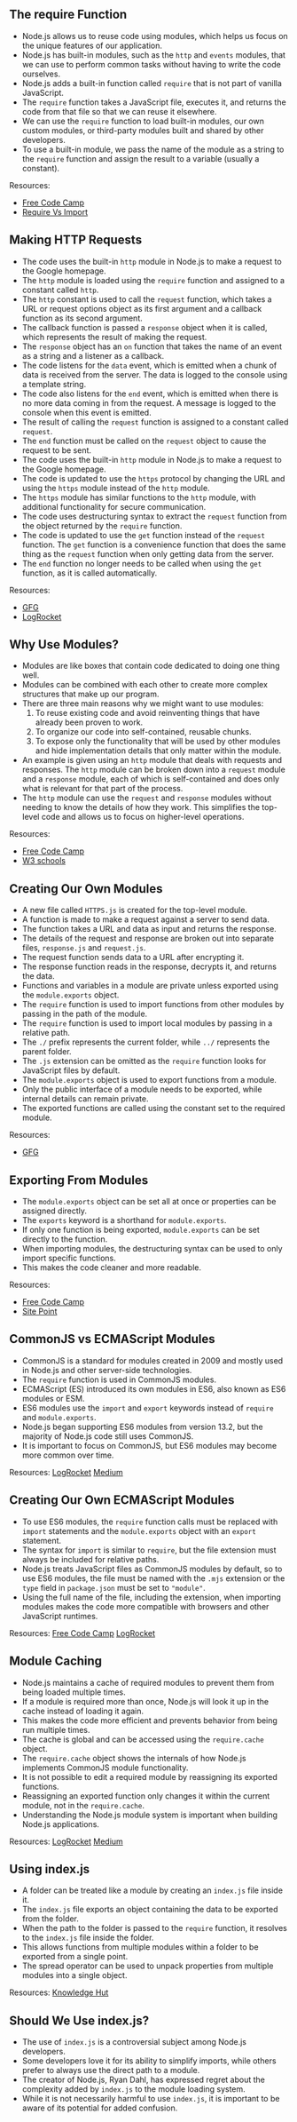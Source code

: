 ## The require Function
- Node.js allows us to reuse code using modules, which helps us focus on the unique features of our application.
- Node.js has built-in modules, such as the `http` and `events` modules, that we can use to perform common tasks without having to write the code ourselves.
- Node.js adds a built-in function called `require` that is not part of vanilla JavaScript.
- The `require` function takes a JavaScript file, executes it, and returns the code from that file so that we can reuse it elsewhere.
- We can use the `require` function to load built-in modules, our own custom modules, or third-party modules built and shared by other developers.
- To use a built-in module, we pass the name of the module as a string to the `require` function and assign the result to a variable (usually a constant).

Resources:
* [Free Code Camp](https://www.freecodecamp.org/news/how-to-use-the-javascript-require-function/#:~:text=The%20require()%20function%20is,JavaScript%20code%20as%20CommonJS%20modules.)
* [Require Vs Import](https://flexiple.com/javascript/javascript-require-vs-import/)

## Making HTTP Requests
- The code uses the built-in `http` module in Node.js to make a request to the Google homepage.
- The `http` module is loaded using the `require` function and assigned to a constant called `http`.
- The `http` constant is used to call the `request` function, which takes a URL or request options object as its first argument and a callback function as its second argument.
- The callback function is passed a `response` object when it is called, which represents the result of making the request.
- The `response` object has an `on` function that takes the name of an event as a string and a listener as a callback.
- The code listens for the `data` event, which is emitted when a chunk of data is received from the server. The data is logged to the console using a template string.
- The code also listens for the `end` event, which is emitted when there is no more data coming in from the request. A message is logged to the console when this event is emitted.
- The result of calling the `request` function is assigned to a constant called `request`.
- The `end` function must be called on the `request` object to cause the request to be sent.
- The code uses the built-in `http` module in Node.js to make a request to the Google homepage.
- The code is updated to use the `https` protocol by changing the URL and using the `https` module instead of the `http` module.
- The `https` module has similar functions to the `http` module, with additional functionality for secure communication.
- The code uses destructuring syntax to extract the `request` function from the object returned by the `require` function.
- The code is updated to use the `get` function instead of the `request` function. The `get` function is a convenience function that does the same thing as the `request` function when only getting data from the server.
- The `end` function no longer needs to be called when using the `get` function, as it is called automatically.

Resources:
* [GFG](https://www.geeksforgeeks.org/how-to-make-http-requests-in-node-js/)
* [LogRocket](https://blog.logrocket.com/5-ways-to-make-http-requests-in-node-js/)

## Why Use Modules?
- Modules are like boxes that contain code dedicated to doing one thing well.
- Modules can be combined with each other to create more complex structures that make up our program.
- There are three main reasons why we might want to use modules:
  1. To reuse existing code and avoid reinventing things that have already been proven to work.
  2. To organize our code into self-contained, reusable chunks.
  3. To expose only the functionality that will be used by other modules and hide implementation details that only matter within the module.
- An example is given using an `http` module that deals with requests and responses. The `http` module can be broken down into a `request` module and a `response` module, each of which is self-contained and does only what is relevant for that part of the process.
- The `http` module can use the `request` and `response` modules without needing to know the details of how they work. This simplifies the top-level code and allows us to focus on higher-level operations.

Resources:
* [Free Code Camp](https://www.freecodecamp.org/news/what-are-node-modules/#:~:text=Every%20Node.,and%20write%20more%20structured%20code.)
* [W3 schools](https://www.w3schools.com/nodejs/nodejs_modules.asp)

## Creating Our Own Modules
- A new file called `HTTPS.js` is created for the top-level module.
- A function is made to make a request against a server to send data.
- The function takes a URL and data as input and returns the response.
- The details of the request and response are broken out into separate files, `response.js` and `request.js`.
- The request function sends data to a URL after encrypting it.
- The response function reads in the response, decrypts it, and returns the data.
- Functions and variables in a module are private unless exported using the `module.exports` object.
- The `require` function is used to import functions from other modules by passing in the path of the module.
- The `require` function is used to import local modules by passing in a relative path.
- The `./` prefix represents the current folder, while `../` represents the parent folder.
- The `.js` extension can be omitted as the `require` function looks for JavaScript files by default.
- The `module.exports` object is used to export functions from a module.
- Only the public interface of a module needs to be exported, while internal details can remain private.
- The exported functions are called using the constant set to the required module.

Resources:
* [GFG](https://www.geeksforgeeks.org/how-to-create-modules-in-node-js/)

##  Exporting From Modules
- The `module.exports` object can be set all at once or properties can be assigned directly.
- The `exports` keyword is a shorthand for `module.exports`.
- If only one function is being exported, `module.exports` can be set directly to the function.
- When importing modules, the destructuring syntax can be used to only import specific functions.
- This makes the code cleaner and more readable.


Resources:
* [Free Code Camp](https://www.freecodecamp.org/news/module-exports-how-to-export-in-node-js-and-javascript/)
* [Site Point](https://www.sitepoint.com/understanding-module-exports-exports-node-js/)

## CommonJS vs ECMAScript Modules
- CommonJS is a standard for modules created in 2009 and mostly used in Node.js and other server-side technologies.
- The `require` function is used in CommonJS modules.
- ECMAScript (ES) introduced its own modules in ES6, also known as ES6 modules or ESM.
- ES6 modules use the `import` and `export` keywords instead of `require` and `module.exports`.
- Node.js began supporting ES6 modules from version 13.2, but the majority of Node.js code still uses CommonJS.
- It is important to focus on CommonJS, but ES6 modules may become more common over time.


Resources:
[LogRocket](https://blog.logrocket.com/commonjs-vs-es-modules-node-js/)
[Medium](https://medium.com/globant/exploring-node-js-modules-commonjs-vs-es6-modules-2766e838bea9)

## Creating Our Own ECMAScript Modules
- To use ES6 modules, the `require` function calls must be replaced with `import` statements and the `module.exports` object with an `export` statement.
- The syntax for `import` is similar to `require`, but the file extension must always be included for relative paths.
- Node.js treats JavaScript files as CommonJS modules by default, so to use ES6 modules, the file must be named with the `.mjs` extension or the `type` field in `package.json` must be set to `"module"`.
- Using the full name of the file, including the extension, when importing modules makes the code more compatible with browsers and other JavaScript runtimes.

Resources:
[Free Code Camp](https://www.freecodecamp.org/news/how-to-use-es6-modules-and-why-theyre-important-a9b20b480773/)
[LogRocket](https://blog.logrocket.com/how-to-use-ecmascript-modules-with-node-js/)

## Module Caching
- Node.js maintains a cache of required modules to prevent them from being loaded multiple times.
- If a module is required more than once, Node.js will look it up in the cache instead of loading it again.
- This makes the code more efficient and prevents behavior from being run multiple times.
- The cache is global and can be accessed using the `require.cache` object.
- The `require.cache` object shows the internals of how Node.js implements CommonJS module functionality.
- It is not possible to edit a required module by reassigning its exported functions.
- Reassigning an exported function only changes it within the current module, not in the `require.cache`.
- Understanding the Node.js module system is important when building Node.js applications.

Resources:
[LogRocket](https://blog.logrocket.com/caching-node-js-optimize-app-performance/#:~:text=Caching%20is%20basically%20a%20layer,optimized%20for%20that%20particular%20purpose.)
[Medium](https://medium.com/@mackplevine/node-js-module-caching-10c4e395423e)

## Using index.js
- A folder can be treated like a module by creating an `index.js` file inside it.
- The `index.js` file exports an object containing the data to be exported from the folder.
- When the path to the folder is passed to the `require` function, it resolves to the `index.js` file inside the folder.
- This allows functions from multiple modules within a folder to be exported from a single point.
- The spread operator can be used to unpack properties from multiple modules into a single object.

Resources:
[Knowledge Hut](https://www.knowledgehut.com/blog/web-development/create-index-node-js)

## Should We Use index.js?
- The use of `index.js` is a controversial subject among Node.js developers.
- Some developers love it for its ability to simplify imports, while others prefer to always use the direct path to a module.
- The creator of Node.js, Ryan Dahl, has expressed regret about the complexity added by `index.js` to the module loading system.
- While it is not necessarily harmful to use `index.js`, it is important to be aware of its potential for added confusion.



